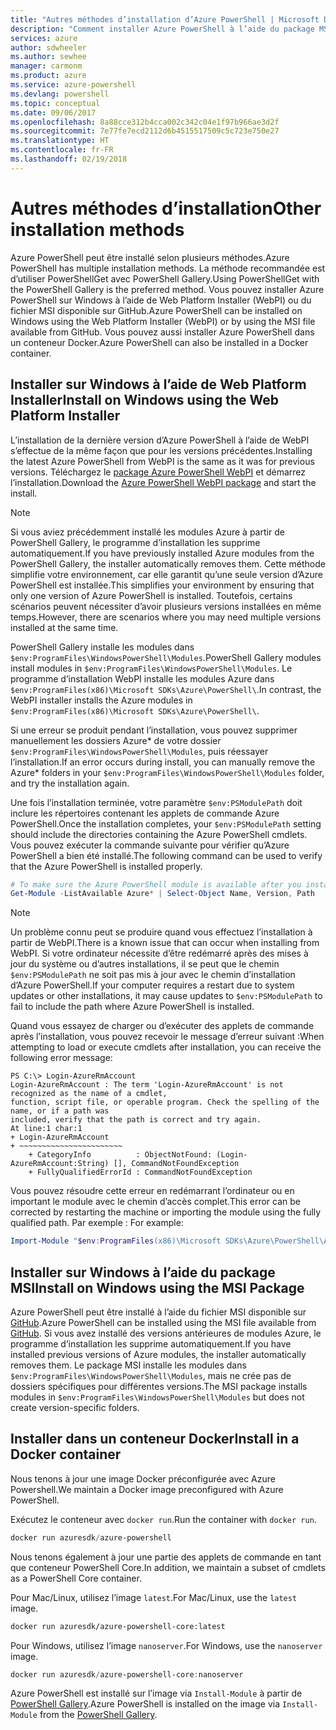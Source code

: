 ```yaml
---
title: "Autres méthodes d’installation d’Azure PowerShell | Microsoft Docs"
description: "Comment installer Azure PowerShell à l’aide du package MSI ou de Web Platform Installer."
services: azure
author: sdwheeler
ms.author: sewhee
manager: carmonm
ms.product: azure
ms.service: azure-powershell
ms.devlang: powershell
ms.topic: conceptual
ms.date: 09/06/2017
ms.openlocfilehash: 8a88cce312b4cca002c342c04e1f97b966ae3d2f
ms.sourcegitcommit: 7e77fe7ecd2112d6b4515517509c5c723e750e27
ms.translationtype: HT
ms.contentlocale: fr-FR
ms.lasthandoff: 02/19/2018
---
```

# <a name="other-installation-methods"></a><span data-ttu-id="b9969-103">Autres méthodes d’installation</span><span class="sxs-lookup"><span data-stu-id="b9969-103">Other installation methods</span></span>

<span data-ttu-id="b9969-104">Azure PowerShell peut être installé selon plusieurs méthodes.</span><span class="sxs-lookup"><span data-stu-id="b9969-104">Azure PowerShell has multiple installation methods.</span></span> <span data-ttu-id="b9969-105">La méthode recommandée est d’utiliser PowerShellGet avec PowerShell Gallery.</span><span class="sxs-lookup"><span data-stu-id="b9969-105">Using PowerShellGet with the PowerShell Gallery is the preferred method.</span></span> <span data-ttu-id="b9969-106">Vous pouvez installer Azure PowerShell sur Windows à l’aide de Web Platform Installer (WebPI) ou du fichier MSI disponible sur GitHub.</span><span class="sxs-lookup"><span data-stu-id="b9969-106">Azure PowerShell can be installed on Windows using the Web Platform Installer (WebPI) or by using the MSI file available from GitHub.</span></span> <span data-ttu-id="b9969-107">Vous pouvez aussi installer Azure PowerShell dans un conteneur Docker.</span><span class="sxs-lookup"><span data-stu-id="b9969-107">Azure PowerShell can also be installed in a Docker container.</span></span>

## <a name="install-on-windows-using-the-web-platform-installer"></a><span data-ttu-id="b9969-108">Installer sur Windows à l’aide de Web Platform Installer</span><span class="sxs-lookup"><span data-stu-id="b9969-108">Install on Windows using the Web Platform Installer</span></span>

<span data-ttu-id="b9969-109">L’installation de la dernière version d’Azure PowerShell à l’aide de WebPI s’effectue de la même façon que pour les versions précédentes.</span><span class="sxs-lookup"><span data-stu-id="b9969-109">Installing the latest Azure PowerShell from WebPI is the same as it was for previous versions.</span></span>
<span data-ttu-id="b9969-110">Téléchargez le [package Azure PowerShell WebPI](http://aka.ms/webpi-azps) et démarrez l’installation.</span><span class="sxs-lookup"><span data-stu-id="b9969-110">Download the [Azure PowerShell WebPI package](http://aka.ms/webpi-azps) and start the install.</span></span>

> [!NOTE]
> <span data-ttu-id="b9969-111">Si vous aviez précédemment installé les modules Azure à partir de PowerShell Gallery, le programme d’installation les supprime automatiquement.</span><span class="sxs-lookup"><span data-stu-id="b9969-111">If you have previously installed Azure modules from the PowerShell Gallery, the installer automatically removes them.</span></span> <span data-ttu-id="b9969-112">Cette méthode simplifie votre environnement, car elle garantit qu’une seule version d’Azure PowerShell est installée.</span><span class="sxs-lookup"><span data-stu-id="b9969-112">This simplifies your environment by ensuring that only one version of Azure PowerShell is installed.</span></span> <span data-ttu-id="b9969-113">Toutefois, certains scénarios peuvent nécessiter d’avoir plusieurs versions installées en même temps.</span><span class="sxs-lookup"><span data-stu-id="b9969-113">However, there are scenarios where you may need multiple versions installed at the same time.</span></span>
>
> <span data-ttu-id="b9969-114">PowerShell Gallery installe les modules dans `$env:ProgramFiles\WindowsPowerShell\Modules`.</span><span class="sxs-lookup"><span data-stu-id="b9969-114">PowerShell Gallery modules install modules in `$env:ProgramFiles\WindowsPowerShell\Modules`.</span></span> <span data-ttu-id="b9969-115">Le programme d’installation WebPI installe les modules Azure dans `$env:ProgramFiles(x86)\Microsoft SDKs\Azure\PowerShell\`.</span><span class="sxs-lookup"><span data-stu-id="b9969-115">In contrast, the WebPI installer installs the Azure modules in `$env:ProgramFiles(x86)\Microsoft SDKs\Azure\PowerShell\`.</span></span>
>
> <span data-ttu-id="b9969-116">Si une erreur se produit pendant l’installation, vous pouvez supprimer manuellement les dossiers Azure\* de votre dossier `$env:ProgramFiles\WindowsPowerShell\Modules`, puis réessayer l’installation.</span><span class="sxs-lookup"><span data-stu-id="b9969-116">If an error occurs during install, you can manually remove the Azure\* folders in your `$env:ProgramFiles\WindowsPowerShell\Modules` folder, and try the installation again.</span></span>

<span data-ttu-id="b9969-117">Une fois l’installation terminée, votre paramètre `$env:PSModulePath` doit inclure les répertoires contenant les applets de commande Azure PowerShell.</span><span class="sxs-lookup"><span data-stu-id="b9969-117">Once the installation completes, your `$env:PSModulePath` setting should include the directories containing the Azure PowerShell cmdlets.</span></span> <span data-ttu-id="b9969-118">Vous pouvez exécuter la commande suivante pour vérifier qu’Azure PowerShell a bien été installé.</span><span class="sxs-lookup"><span data-stu-id="b9969-118">The following command can be used to verify that the Azure PowerShell is installed properly.</span></span>

```powershell
# To make sure the Azure PowerShell module is available after you install
Get-Module -ListAvailable Azure* | Select-Object Name, Version, Path
```

> [!NOTE]
> <span data-ttu-id="b9969-119">Un problème connu peut se produire quand vous effectuez l’installation à partir de WebPI.</span><span class="sxs-lookup"><span data-stu-id="b9969-119">There is a known issue that can occur when installing from WebPI.</span></span> <span data-ttu-id="b9969-120">Si votre ordinateur nécessite d’être redémarré après des mises à jour du système ou d’autres installations, il se peut que le chemin `$env:PSModulePath` ne soit pas mis à jour avec le chemin d’installation d’Azure PowerShell.</span><span class="sxs-lookup"><span data-stu-id="b9969-120">If your computer requires a restart due to system updates or other installations, it may cause updates to `$env:PSModulePath` to fail to include the path where Azure PowerShell is installed.</span></span>

<span data-ttu-id="b9969-121">Quand vous essayez de charger ou d’exécuter des applets de commande après l’installation, vous pouvez recevoir le message d’erreur suivant :</span><span class="sxs-lookup"><span data-stu-id="b9969-121">When attempting to load or execute cmdlets after installation, you can receive the following error message:</span></span>

```
PS C:\> Login-AzureRmAccount
Login-AzureRmAccount : The term 'Login-AzureRmAccount' is not recognized as the name of a cmdlet,
function, script file, or operable program. Check the spelling of the name, or if a path was
included, verify that the path is correct and try again.
At line:1 char:1
+ Login-AzureRmAccount
+ ~~~~~~~~~~~~~~~~~~~~~~~
    + CategoryInfo          : ObjectNotFound: (Login-AzureRmAccount:String) [], CommandNotFoundException
    + FullyQualifiedErrorId : CommandNotFoundException
```

<span data-ttu-id="b9969-122">Vous pouvez résoudre cette erreur en redémarrant l’ordinateur ou en important le module avec le chemin d’accès complet.</span><span class="sxs-lookup"><span data-stu-id="b9969-122">This error can be corrected by restarting the machine or importing the module using the fully qualified path.</span></span> <span data-ttu-id="b9969-123">Par exemple : </span><span class="sxs-lookup"><span data-stu-id="b9969-123">For example:</span></span>

```powershell
Import-Module "$env:ProgramFiles(x86)\Microsoft SDKs\Azure\PowerShell\AzureRM.psd1"
```

## <a name="install-on-windows-using-the-msi-package"></a><span data-ttu-id="b9969-124">Installer sur Windows à l’aide du package MSI</span><span class="sxs-lookup"><span data-stu-id="b9969-124">Install on Windows using the MSI Package</span></span>

<span data-ttu-id="b9969-125">Azure PowerShell peut être installé à l’aide du fichier MSI disponible sur [GitHub](https://aka.ms/azps-release).</span><span class="sxs-lookup"><span data-stu-id="b9969-125">Azure PowerShell can be installed using the MSI file available from [GitHub](https://aka.ms/azps-release).</span></span> <span data-ttu-id="b9969-126">Si vous avez installé des versions antérieures de modules Azure, le programme d’installation les supprime automatiquement.</span><span class="sxs-lookup"><span data-stu-id="b9969-126">If you have installed previous versions of Azure modules, the installer automatically removes them.</span></span> <span data-ttu-id="b9969-127">Le package MSI installe les modules dans `$env:ProgramFiles\WindowsPowerShell\Modules`, mais ne crée pas de dossiers spécifiques pour différentes versions.</span><span class="sxs-lookup"><span data-stu-id="b9969-127">The MSI package installs modules in `$env:ProgramFiles\WindowsPowerShell\Modules` but does not create version-specific folders.</span></span>

## <a name="install-in-a-docker-container"></a><span data-ttu-id="b9969-128">Installer dans un conteneur Docker</span><span class="sxs-lookup"><span data-stu-id="b9969-128">Install in a Docker container</span></span>

<span data-ttu-id="b9969-129">Nous tenons à jour une image Docker préconfigurée avec Azure Powershell.</span><span class="sxs-lookup"><span data-stu-id="b9969-129">We maintain a Docker image preconfigured with Azure PowerShell.</span></span>

<span data-ttu-id="b9969-130">Exécutez le conteneur avec `docker run`.</span><span class="sxs-lookup"><span data-stu-id="b9969-130">Run the container with `docker run`.</span></span>

```powershell
docker run azuresdk/azure-powershell
```

<span data-ttu-id="b9969-131">Nous tenons également à jour une partie des applets de commande en tant que conteneur PowerShell Core.</span><span class="sxs-lookup"><span data-stu-id="b9969-131">In addition, we maintain a subset of cmdlets as a PowerShell Core container.</span></span>

<span data-ttu-id="b9969-132">Pour Mac/Linux, utilisez l’image `latest`.</span><span class="sxs-lookup"><span data-stu-id="b9969-132">For Mac/Linux, use the `latest` image.</span></span>

```bash
docker run azuresdk/azure-powershell-core:latest
```

<span data-ttu-id="b9969-133">Pour Windows, utilisez l’image `nanoserver`.</span><span class="sxs-lookup"><span data-stu-id="b9969-133">For Windows, use the `nanoserver` image.</span></span>

```powershell
docker run azuresdk/azure-powershell-core:nanoserver
```

<span data-ttu-id="b9969-134">Azure PowerShell est installé sur l’image via `Install-Module` à partir de [PowerShell Gallery](https://www.powershellgallery.com/).</span><span class="sxs-lookup"><span data-stu-id="b9969-134">Azure PowerShell is installed on the image via `Install-Module` from the [PowerShell Gallery](https://www.powershellgallery.com/).</span></span>
